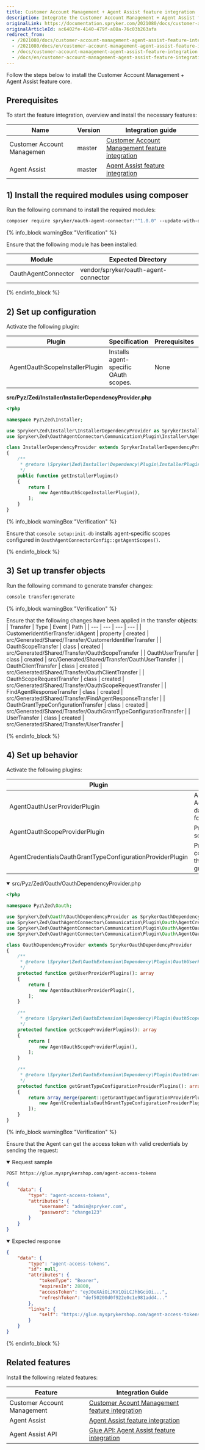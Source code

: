 ```yaml
---
title: Customer Account Management + Agent Assist feature integration
description: Integrate the Customer Account Management + Agent Assist feature into your project.
originalLink: https://documentation.spryker.com/2021080/docs/customer-account-management-agent-assist-feature-integration
originalArticleId: ac6402fe-4140-479f-a08a-76c03b263afa
redirect_from:
  - /2021080/docs/customer-account-management-agent-assist-feature-integration
  - /2021080/docs/en/customer-account-management-agent-assist-feature-integration
  - /docs/customer-account-management-agent-assist-feature-integration
  - /docs/en/customer-account-management-agent-assist-feature-integration
---
```




Follow the steps below to install the Customer Account Management + Agent Assist feature core.

## Prerequisites


To start the feature integration, overview and install the necessary features:


| Name | Version | Integration guide |
| --- | --- | --- |
| Customer Account Managemen | master | [Customer Account Management feature integration](/docs/scos/dev/migration-and-integration/{{page.version}}/feature-integration-guides/customer-account-management-feature-integration.html) |
| Agent Assist | master | [Agent Assist feature integration](/docs/scos/dev/migration-and-integration/{{page.version}}/feature-integration-guides/agent-assist-feature-integration.html) |



## 1) Install the required modules using composer


Run the following command to install the required modules:

```bash
composer require spryker/oauth-agent-connector:"^1.0.0" --update-with-dependencies
```

{% info_block warningBox "Verification" %}

Ensure that the following module has been installed:

| Module | Expected Directory |
| --- | --- |
| OauthAgentConnector | vendor/spryker/oauth-agent-connector |

{% endinfo_block %}



## 2) Set up configuration

 Activate the following plugin:
 

| Plugin | Specification | Prerequisites | Namespace |
| --- | --- | --- | --- |
| AgentOauthScopeInstallerPlugin | Installs agent-specific OAuth scopes. | None | Spryker\Zed\OauthAgentConnector\Communication\Plugin\Installer |





**src/Pyz/Zed/Installer/InstallerDependencyProvider.php**
```php
<?php

namespace Pyz\Zed\Installer;

use Spryker\Zed\Installer\InstallerDependencyProvider as SprykerInstallerDependencyProvider;
use Spryker\Zed\OauthAgentConnector\Communication\Plugin\Installer\AgentOauthScopeInstallerPlugin;

class InstallerDependencyProvider extends SprykerInstallerDependencyProvider
{
    /**
     * @return \Spryker\Zed\Installer\Dependency\Plugin\InstallerPluginInterface[]
     */
    public function getInstallerPlugins()
    {
        return [
            new AgentOauthScopeInstallerPlugin(),
        ];
    }
}
```

{% info_block warningBox "Verification" %}

Ensure that `console setup:init-db` installs agent-specific scopes configured in `OauthAgentConnectorConfig::getAgentScopes()`.

{% endinfo_block %}

## 3) Set up transfer objects


Run the following command to generate transfer changes:

```bash
console transfer:generate
```

{% info_block warningBox "Verification" %}

Ensure that the following changes have been applied in the transfer objects:
| Transfer | Type | Event | Path |
| --- | --- | --- | --- |
| CustomerIdentifierTransfer.idAgent | property | created | src/Generated/Shared/Transfer/CustomerIdentifierTransfer |
| OauthScopeTransfer | class | created | src/Generated/Shared/Transfer/OauthScopeTransfer |
| OauthUserTransfer | class | created | src/Generated/Shared/Transfer/OauthUserTransfer |
| OauthClientTransfer | class | created | src/Generated/Shared/Transfer/OauthClientTransfer |
| OauthScopeRequestTransfer | class | created | src/Generated/Shared/Transfer/OauthScopeRequestTransfer |
| FindAgentResponseTransfer | class | created | src/Generated/Shared/Transfer/FindAgentResponseTransfer |
| OauthGrantTypeConfigurationTransfer | class | created | src/Generated/Shared/Transfer/OauthGrantTypeConfigurationTransfer |
| UserTransfer | class | created | src/Generated/Shared/Transfer/UserTransfer |

{% endinfo_block %}


## 4) Set up behavior


Activate the following plugins:


| Plugin | Specification | Prerequisites | Namespace |
| --- | --- | --- | --- |
| AgentOauthUserProviderPlugin | Authenticates an Agent, reads Agent data and provides it for the access token. | None | Spryker\Zed\OauthAgentConnector\Communication\Plugin\Oauth |
| AgentOauthScopeProviderPlugin | Provides the Agent scopes. | None | Spryker\Zed\OauthAgentConnector\Communication\Plugin\Oauth |
| AgentCredentialsOauthGrantTypeConfigurationProviderPlugin | Provides configuration of the`agent_credentials` grant type. | None | Spryker\Zed\OauthAgentConnector\Communication\Plugin\Oauth |



<details open>
    <summary>src/Pyz/Zed/Oauth/OauthDependencyProvider.php</summary>

```php
<?php

namespace Pyz\Zed\Oauth;

use Spryker\Zed\Oauth\OauthDependencyProvider as SprykerOauthDependencyProvider;
use Spryker\Zed\OauthAgentConnector\Communication\Plugin\Oauth\AgentCredentialsOauthGrantTypeConfigurationProviderPlugin;
use Spryker\Zed\OauthAgentConnector\Communication\Plugin\Oauth\AgentOauthScopeProviderPlugin;
use Spryker\Zed\OauthAgentConnector\Communication\Plugin\Oauth\AgentOauthUserProviderPlugin;

class OauthDependencyProvider extends SprykerOauthDependencyProvider
{
    /**
     * @return \Spryker\Zed\OauthExtension\Dependency\Plugin\OauthUserProviderPluginInterface[]
     */
    protected function getUserProviderPlugins(): array
    {
        return [
            new AgentOauthUserProviderPlugin(),
        ];
    }

    /**
     * @return \Spryker\Zed\OauthExtension\Dependency\Plugin\OauthScopeProviderPluginInterface[]
     */
    protected function getScopeProviderPlugins(): array
    {
        return [
            new AgentOauthScopeProviderPlugin(),
        ];
    }

    /**
     * @return \Spryker\Zed\OauthExtension\Dependency\Plugin\OauthGrantTypeConfigurationProviderPluginInterface[]
     */
    protected function getGrantTypeConfigurationProviderPlugins(): array
    {
        return array_merge(parent::getGrantTypeConfigurationProviderPlugins(), [
            new AgentCredentialsOauthGrantTypeConfigurationProviderPlugin(),
        ]);
    }
}
```



</details>

{% info_block warningBox "Verification" %}


Ensure that the Agent can get the access token with valid credentials by sending the request:

<details open>
    <summary>Request sample</summary>

`POST https://glue.mysprykershop.com/agent-access-tokens`

```json
{
    "data": {
        "type": "agent-access-tokens",
        "attributes": {
            "username": "admin@spryker.com",
            "password": "change123"
        }
    }
}
```
</details>

<details open>
    <summary>Expected response</summary>

```json
{
    "data": {
        "type": "agent-access-tokens",
        "id": null,
        "attributes": {
            "tokenType": "Bearer",
            "expiresIn": 28800,
            "accessToken": "eyJ0eXAiOiJKV1QiLCJhbGciOi...",
            "refreshToken": "def50200d0f922e0c1e981add4..."
        },
        "links": {
            "self": "https://glue.mysprykershop.com/agent-access-tokens"
        }
    }
}
```

</details>

{% endinfo_block %}


## Related features


Install the following related features:



| Feature | Integration Guide |
| --- | --- |
| Customer Account Management | [Customer Acount Management feature integration](/docs/scos/dev/migration-and-integration/{{page.version}}/feature-integration-guides/customer-account-management-feature-integration.html) |
| Agent Assist | [Agent Assist feature integration](/docs/scos/dev/migration-and-integration/{{page.version}}/feature-integration-guides/agent-assist-feature-integration.html) |
| Agent Assist API | [Glue API: Agent Assist feature integration](/docs/scos/dev/migration-and-integration/{{page.version}}/feature-integration-guides/glue-api/glue-api-agent-assist-feature-integration.html) |


